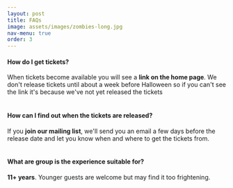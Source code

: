 ```yaml
---
layout: post
title: FAQs
image: assets/images/zombies-long.jpg
nav-menu: true
order: 3
---
```


#### How do I get tickets?
When tickets become available you will see a **link on the home page**. We 
don't release tickets until about a week before Halloween so if you can't see 
the link it's because we've not yet released the tickets
<br/><br/>

#### How can I find out when the tickets are released?
If you **join our mailing list**, we'll send you an email a few days before the 
release date and let you know when and where to get the tickets from.
<br/><br/>

#### What are group is the experience suitable for?
**11+ years**. Younger guests are welcome but may find it too frightening.